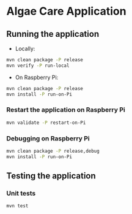 # Algae Care Application

## Running the application

- Locally: 
```bash
mvn clean package -P release
mvn verify -P run-local
```
- On Raspberry Pi:
```bash
mvn clean package -P release
mvn install -P run-on-Pi
```

### Restart the application on Raspberry Pi
```bash
mvn validate -P restart-on-Pi
```

### Debugging on Raspberry Pi
```bash
mvn clean package -P release,debug
mvn install -P run-on-Pi
```

## Testing the application

### Unit tests
```bash
mvn test
```